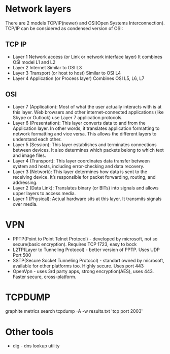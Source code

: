 # Network layers

There are 2 models TCP/IP(newer) and OSI(Open Systems Interconnection).
TCP/IP can be considered as condensed version of OSI:

## TCP IP

* Layer 1 Network access (or Link or network interface layer) It combines OSI model L1 and L2
* Layer 2 Internet Similar to OSI L3 
* Layer 3 Transport (or host to host) Similar to OSI L4
* Layer 4 Application (or Process layer) Combines OSI L5, L6, L7

## OSI

* Layer 7 (Application): Most of what the user actually interacts with is at this layer. Web browsers and other internet-connected applications (like Skype or Outlook) use Layer 7 application protocols.
* Layer 6 (Presentation): This layer converts data to and from the Application layer. In other words, it translates application formatting to network formatting and vice versa. This allows the different layers to understand each other.
* Layer 5 (Session): This layer establishes and terminates connections between devices. It also determines which packets belong to which text and image files.
* Layer 4 (Transport): This layer coordinates data transfer between system and hosts, including error-checking and data recovery.
* Layer 3 (Network): This layer determines how data is sent to the receiving device. It’s responsible for packet forwarding, routing, and addressing.
* Layer 2 (Data Link): Translates binary (or BITs) into signals and allows upper layers to access media.
* Layer 1 (Physical): Actual hardware sits at this layer. It transmits signals over media.

# VPN

* PPTP(Point to Point Telnet Protocol) - developed by microsoft, not so secure(basic encryption). Requires TCP 1723, easy to bock
* L2TP(Layer to Tunneling Protocol) - better version of PPTP. Uses UDP Port 500
* SSTP(Secure Socket Tunneling Protocol) - standart owned by microsoft, available for other platforms too. Highly secure. Uses port 443
* OpenVpn - uses 3rd party apps, strong encryption(AES), uses 443. Faster secure, cross-platform.

# TCPDUMP

graphite metrics search tcpdump -A -w results.txt 'tcp port 2003'

# Other tools

* dig - dns lookup utility
